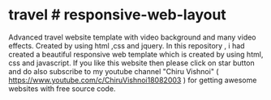 # travel # responsive-web-layout
Advanced travel website template with video background and many video effects. Created by using html ,css and jquery.
In this repository , i had created a beautiful responsive web template which is created by using html, css and javascript. If you like this website then please click on star button  and do also subscribe to my youtube channel "Chiru Vishnoi" ( https://www.youtube.com/c/ChiruVishnoi18082003 ) for getting awesome websites with free source code.

